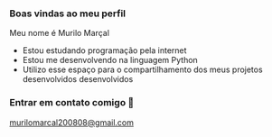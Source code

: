 ### Boas vindas ao meu perfil

Meu nome é Murilo Marçal

- Estou estudando programação pela internet
- Estou me desenvolvendo na linguagem Python
- Utilizo esse espaço para o compartilhamento dos meus projetos desenvolvidos desenvolvidos

### Entrar em contato comigo 📮

murilomarcal200808@gmail.com
